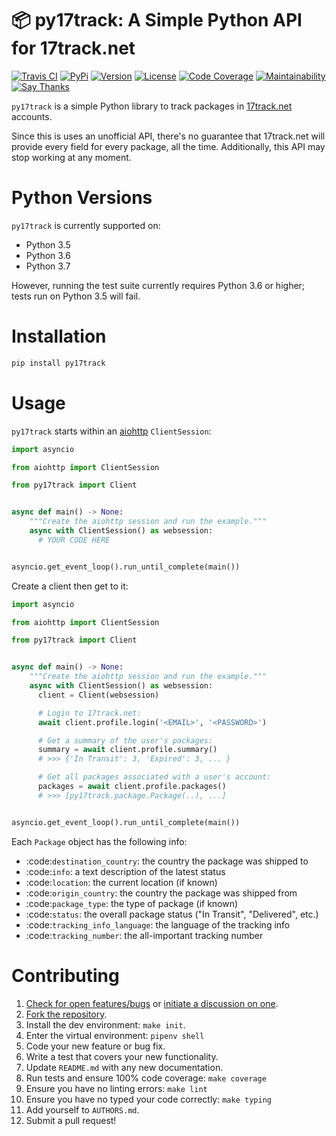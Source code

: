 # 📦 py17track: A Simple Python API for 17track.net

[![Travis CI](https://travis-ci.org/bachya/py17track.svg?branch=master)](https://travis-ci.org/bachya/py17track)
[![PyPi](https://img.shields.io/pypi/v/py17track.svg)](https://pypi.python.org/pypi/py17track)
[![Version](https://img.shields.io/pypi/pyversions/py17track.svg)](https://pypi.python.org/pypi/py17track)
[![License](https://img.shields.io/pypi/l/py17track.svg)](https://github.com/bachya/py17track/blob/master/LICENSE)
[![Code Coverage](https://codecov.io/gh/bachya/py17track/branch/master/graph/badge.svg)](https://codecov.io/gh/bachya/py17track)
[![Maintainability](https://api.codeclimate.com/v1/badges/af60d65b69d416136fc9/maintainability)](https://codeclimate.com/github/bachya/py17track/maintainability)
[![Say Thanks](https://img.shields.io/badge/SayThanks-!-1EAEDB.svg)](https://saythanks.io/to/bachya)

`py17track` is a simple Python library to track packages in
[17track.net](http://www.17track.net/) accounts.

Since this is uses an unofficial API, there's no guarantee that 17track.net
will provide every field for every package, all the time. Additionally, this
API may stop working at any moment.

# Python Versions

`py17track` is currently supported on:

* Python 3.5
* Python 3.6
* Python 3.7

However, running the test suite currently requires Python 3.6 or higher; tests
run on Python 3.5 will fail.

# Installation

```python
pip install py17track
```

# Usage

`py17track` starts within an
[aiohttp](https://aiohttp.readthedocs.io/en/stable/) `ClientSession`:

```python
import asyncio

from aiohttp import ClientSession

from py17track import Client


async def main() -> None:
    """Create the aiohttp session and run the example."""
    async with ClientSession() as websession:
      # YOUR CODE HERE


asyncio.get_event_loop().run_until_complete(main())
```

Create a client then get to it:

```python
import asyncio

from aiohttp import ClientSession

from py17track import Client


async def main() -> None:
    """Create the aiohttp session and run the example."""
    async with ClientSession() as websession:
      client = Client(websession)

      # Login to 17track.net:
      await client.profile.login('<EMAIL>', '<PASSWORD>')

      # Get a summary of the user's packages:
      summary = await client.profile.summary()
      # >>> {'In Transit': 3, 'Expired': 3, ... }

      # Get all packages associated with a user's account:
      packages = await client.profile.packages()
      # >>> [py17track.package.Package(..), ...]


asyncio.get_event_loop().run_until_complete(main())
```

Each `Package` object has the following info:

* :code:`destination_country`: the country the package was shipped to
* :code:`info`: a text description of the latest status
* :code:`location`: the current location (if known)
* :code:`origin_country`: the country the package was shipped from
* :code:`package_type`: the type of package (if known)
* :code:`status`: the overall package status ("In Transit", "Delivered", etc.)
* :code:`tracking_info_language`: the language of the tracking info
* :code:`tracking_number`: the all-important tracking number

# Contributing

1. [Check for open features/bugs](https://github.com/bachya/py17track/issues)
  or [initiate a discussion on one](https://github.com/bachya/py17track/issues/new).
2. [Fork the repository](https://github.com/bachya/py17track/fork).
3. Install the dev environment: `make init`.
4. Enter the virtual environment: `pipenv shell`
5. Code your new feature or bug fix.
6. Write a test that covers your new functionality.
7. Update `README.md` with any new documentation.
8. Run tests and ensure 100% code coverage: `make coverage`
9. Ensure you have no linting errors: `make lint`
10. Ensure you have no typed your code correctly: `make typing`
11. Add yourself to `AUTHORS.md`.
12. Submit a pull request!
